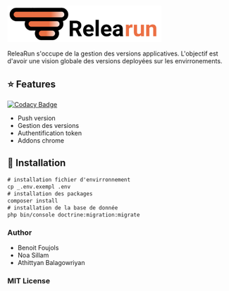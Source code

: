 <div>
    <img src="./public/assets/img/relearun-logo.svg" width="350" alt="" />
</div>

ReleaRun s'occupe de la gestion des versions applicatives. L'objectif est d'avoir une vision globale des versions deployées sur les envirronements.

## ⭐ Features

[![Codacy Badge](https://api.codacy.com/project/badge/Grade/8e356b6e62d244c3a9e9d91269aa28a7)](https://app.codacy.com/gh/bfoujols/relearun?utm_source=github.com&utm_medium=referral&utm_content=bfoujols/relearun&utm_campaign=Badge_Grade_Settings)

* Push version
* Gestion des versions
* Authentification token
* Addons chrome

## 🔧 Installation
```
# installation fichier d'envirronnement
cp _.env.exempl .env
# installation des packages
composer install
# installation de la base de donnée
php bin/console doctrine:migration:migrate
```

### Author 
- Benoit Foujols 
- Noa Sillam 
- Athittyan Balagowriyan

### MIT License